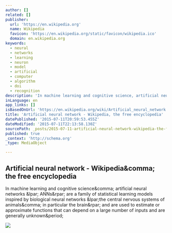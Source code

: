 ```yaml
---
author: []
related: []
publisher:
  url: 'https://en.wikipedia.org'
  name: Wikipedia
  favicon: 'https://en.wikipedia.org/static/favicon/wikipedia.ico'
  domain: en.wikipedia.org
keywords:
  - neural
  - networks
  - learning
  - neuron
  - model
  - artificial
  - computer
  - algorithm
  - doi
  - recognition
description: 'In machine learning and cognitive science, artificial neural networks ( ANNs) are a family of statistical learning models inspired by biological neural networks (the central nervous systems of animals, in particular the brain) and are used to estimate or approximate functions that can depend on a large number of inputs and are generally unknown.'
inLanguage: en
app_links: []
isBasedOnUrl: 'https://en.wikipedia.org/wiki/Artificial_neural_network'
title: 'Artificial neural network - Wikipedia, the free encyclopedia'
datePublished: '2015-07-11T20:59:53.455Z'
dateModified: '2015-07-11T22:13:58.130Z'
sourcePath: _posts/2015-07-11-artificial-neural-network-wikipedia-the-free-encyclopedia.md
published: true
_context: 'http://schema.org'
_type: MediaObject

---
```

<article style=""><h1>Artificial neural network - Wikipedia&amp;comma; the free encyclopedia</h1><p>In machine learning and cognitive science&amp;comma; artificial neural networks &amp;lpar; ANNs&amp;rpar; are a family of statistical learning models inspired by biological neural networks &amp;lpar;the central nervous systems of animals&amp;comma; in particular the brain&amp;rpar; and are used to estimate or approximate functions that can depend on a large number of inputs and are generally unknown&amp;period;</p><img src="https://upload.wikimedia.org/wikipedia/commons/thumb/4/46/Colored_neural_network.svg/300px-Colored_neural_network.svg.png" /></article>